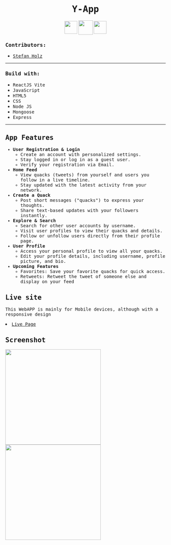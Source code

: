 <h1 align="center"><samp>Y-App</samp> </h1>
<p align="center"> 
  <a href="https://github.com/xoFrey" target="_blank"> <img width="40" align="center" src="./Frontend/public/img/icons8-github-64.png"/></a>
  <a href="https://silentmoon.superprojekte.de" target="_blank"> <img width="45" align="center" src="./Frontend/public/img/icons8-livepage-64.png"/></a>
  <a href="https://www.linkedin.com/in/izelacar/" target="_blank"> <img width="40" align="center" src="./Frontend/public/img/icons8-linkedin-64.png"/></a>
</p>

<h3><samp>Contributors:</samp></h3>
<ul>
<a href="https://github.com/StefanHolz1997"><li><samp>Stefan Holz</samp></li></a>
</ul>

<hr/>

<h3><samp>Build with:</samp></h3>
<ul>
<li><samp>ReactJS Vite</samp></li>
<li><samp>JavaScript</samp></li>
<li><samp>HTML5</samp></li>
<li><samp>CSS</samp></li>
<li><samp>Node JS</samp></li>
<li><samp>Mongoose</samp></li>  
<li><samp>Express</samp></li>  
</ul>

<hr/>

<samp>
  <h2>App Features</h2>
  <ul>
    <li>
      <strong>User Registration & Login</strong>
      <ul>
        <li>Create an account with personalized settings.</li>
        <li>Stay logged in or log in as a guest user.</li>
        <li>Verify your registration via Email.</li>
      </ul>
    </li>
   <li>
    <strong>Home Feed</strong>
    <ul>
      <li>View quacks (tweets) from yourself and users you follow in a live timeline.</li>
      <li>Stay updated with the latest activity from your network.</li>
    </ul>
  </li>
  <li>
    <strong>Create a Quack</strong>
    <ul>
      <li>Post short messages ("quacks") to express your thoughts.</li>
      <li>Share text-based updates with your followers instantly.</li>
    </ul>
  </li>
  <li>
    <strong>Explore & Search</strong>
    <ul>
      <li>Search for other user accounts by username.</li>
      <li>Visit user profiles to view their quacks and details.</li>
      <li>Follow or unfollow users directly from their profile page.</li>
    </ul>
  </li>
  <li>
    <strong>User Profile</strong>
    <ul>
      <li>Access your personal profile to view all your quacks.</li>
      <li>Edit your profile details, including username, profile picture, and bio.</li>
    </ul>
  </li>
  <li>
    <strong>Upcoming Features</strong>
    <ul>
      <li>Favorites: Save your favorite quacks for quick access.</li>
      <li>Retweets: Retweet the tweet of someone else and display on your feed</li>
    </ul>
  </li>
  </ul>
</samp>


<h2><samp>Live site</samp></h2>
<p><samp>This WebAPP is mainly for Mobile devices, although with a responsive design</samp> </p>
<li><samp><a href="">Live Page</a></samp></li>

<h2><samp>Screenshot</samp></h2>


<img width=300 src="./Frontend/src/assets/img/Spotify.png"/>  <img width=300 src="./Frontend/src/assets/img/SpotifyPlayer.png"/> 
</p>
